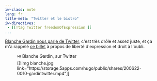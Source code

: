 ```yaml
---
iw-class: note
lang: fr
title-meta: "Twitter et le bistro"
iw-directives:
 - [[!tag Twitter freedomOfExpression ]]
...
```


[Blanche Gardin nous parle de Twitter](https://twitter.com/i/status/1273909647699857421), c'est très drôle et assez juste, et ça m'a rappelé [ce billet](https://hroy.eu/posts/seenthis_suppression/) à propos de liberté d'expression et droit à l'oubli.


<figure class="video">
    <figcaption>
    ⏯️ Blanche Gardin, sur Twitter
    </figcaption>
    [[!img blanche.jpg link="https://storage.5apps.com/hugo/public/shares/200622-0010-gardintwitter.mp4"]]
</figure>
